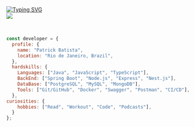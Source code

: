 <div>
<div align='left'>
<a href="https://git.io/typing-svg"><img src="https://readme-typing-svg.demolab.com?font=Fira+Code&pause=1000&color=1196FF&width=435&lines=Patrick+Batista;BackEnd+Developer;1%25+Better+Every+Day." alt="Typing SVG" /></a>
</div>
<div align='left'>
<a href="https://www.linkedin.com/in/patrick-development/" target="_blank"
      ><img
        src="https://img.shields.io/badge/-LinkedIn-%230077B5?style=for-the-badge&logo=linkedin&logoColor=white"
        target="_blank"
    /></a>
</div>

<br />

```javascript

const developer = {
  profile: {
    name: "Patrick Batista",
    location: "Rio de Janeiro, Brazil",
  },
  hardskills: {
    Languages: ["Java", "JavaScript", "TypeScript"],
    BackEnd: ["Spring Boot", "Node.js", "Express", "Nest.js"],
    DataBase: ["PostgreSQL", "MySQL", "MongoDB"],
    Tools: ["Git/GitHub", "Docker", "Swagger", "Postman", "CI/CD"],
  },
curiosities: {
    hobbies: ["Read", "Workout", "Code", "Podcasts"],
  }
};

```
